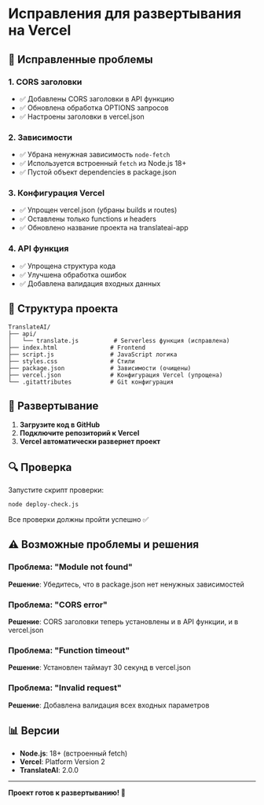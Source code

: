 # Исправления для развертывания на Vercel

## 🔧 Исправленные проблемы

### 1. CORS заголовки
- ✅ Добавлены CORS заголовки в API функцию
- ✅ Обновлена обработка OPTIONS запросов
- ✅ Настроены заголовки в vercel.json

### 2. Зависимости
- ✅ Убрана ненужная зависимость `node-fetch` 
- ✅ Используется встроенный `fetch` из Node.js 18+
- ✅ Пустой объект dependencies в package.json

### 3. Конфигурация Vercel
- ✅ Упрощен vercel.json (убраны builds и routes)
- ✅ Оставлены только functions и headers
- ✅ Обновлено название проекта на translateai-app

### 4. API функция
- ✅ Упрощена структура кода
- ✅ Улучшена обработка ошибок
- ✅ Добавлена валидация входных данных

## 📁 Структура проекта

```
TranslateAI/
├── api/
│   └── translate.js          # Serverless функция (исправлена)
├── index.html               # Frontend
├── script.js                # JavaScript логика
├── styles.css               # Стили
├── package.json             # Зависимости (очищены)
├── vercel.json              # Конфигурация Vercel (упрощена)
└── .gitattributes           # Git конфигурация
```

## 🚀 Развертывание

1. **Загрузите код в GitHub**
2. **Подключите репозиторий к Vercel**
3. **Vercel автоматически развернет проект**

## 🔍 Проверка

Запустите скрипт проверки:
```bash
node deploy-check.js
```

Все проверки должны пройти успешно ✅

## ⚠️ Возможные проблемы и решения

### Проблема: "Module not found"
**Решение**: Убедитесь, что в package.json нет ненужных зависимостей

### Проблема: "CORS error"
**Решение**: CORS заголовки теперь установлены и в API функции, и в vercel.json

### Проблема: "Function timeout"
**Решение**: Установлен таймаут 30 секунд в vercel.json

### Проблема: "Invalid request"
**Решение**: Добавлена валидация всех входных параметров

## 📊 Версии

- **Node.js**: 18+ (встроенный fetch)
- **Vercel**: Platform Version 2
- **TranslateAI**: 2.0.0

---

**Проект готов к развертыванию! 🎉**

